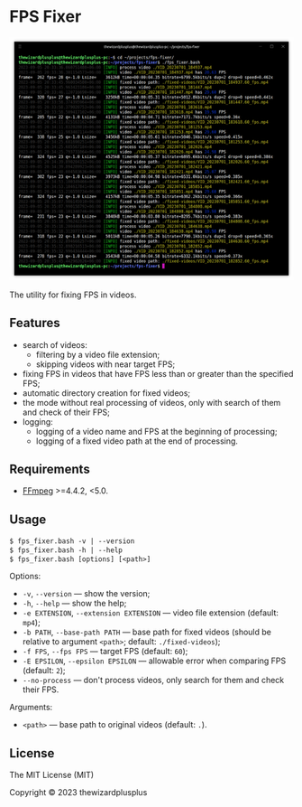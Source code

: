 # FPS Fixer

![](docs/screenshot_1.png)

The utility for fixing FPS in videos.

## Features

- search of videos:
  - filtering by a video file extension;
  - skipping videos with near target FPS;
- fixing FPS in videos that have FPS less than or greater than the specified FPS;
- automatic directory creation for fixed videos;
- the mode without real processing of videos, only with search of them and check of their FPS;
- logging:
  - logging of a video name and FPS at the beginning of processing;
  - logging of a fixed video path at the end of processing.

## Requirements

- [FFmpeg](https://ffmpeg.org/) >=4.4.2, <5.0.

## Usage

```
$ fps_fixer.bash -v | --version
$ fps_fixer.bash -h | --help
$ fps_fixer.bash [options] [<path>]
```

Options:

- `-v`, `--version` &mdash; show the version;
- `-h`, `--help` &mdash; show the help;
- `-e EXTENSION`, `--extension EXTENSION` &mdash; video file extension (default: `mp4`);
- `-b PATH`, `--base-path PATH` &mdash; base path for fixed videos (should be relative to argument `<path>`; default: `./fixed-videos`);
- `-f FPS`, `--fps FPS` &mdash; target FPS (default: `60`);
- `-E EPSILON`, `--epsilon EPSILON` &mdash; allowable error when comparing FPS (default: `2`);
- `--no-process` &mdash; don't process videos, only search for them and check their FPS.

Arguments:

- `<path>` &mdash; base path to original videos (default: `.`).

## License

The MIT License (MIT)

Copyright &copy; 2023 thewizardplusplus
